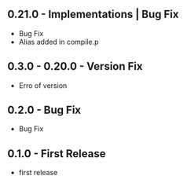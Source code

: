 ## 0.21.0 - Implementations | Bug Fix
* Bug Fix
* Alias added in compile.p

## 0.3.0  - 0.20.0 - Version Fix
* Erro of version

## 0.2.0 - Bug Fix
* Bug Fix  

## 0.1.0 - First Release
* first release
